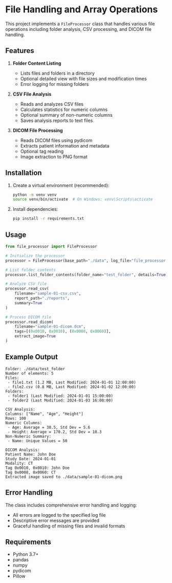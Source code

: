 # File Handling and Array Operations

This project implements a `FileProcessor` class that handles various file operations including folder analysis, CSV processing, and DICOM file handling.

## Features

1. **Folder Content Listing**
   - Lists files and folders in a directory
   - Optional detailed view with file sizes and modification times
   - Error logging for missing folders

2. **CSV File Analysis**
   - Reads and analyzes CSV files
   - Calculates statistics for numeric columns
   - Optional summary of non-numeric columns
   - Saves analysis reports to text files

3. **DICOM File Processing**
   - Reads DICOM files using pydicom
   - Extracts patient information and metadata
   - Optional tag reading
   - Image extraction to PNG format

## Installation

1. Create a virtual environment (recommended):
   ```bash
   python -m venv venv
   source venv/bin/activate  # On Windows: venv\Scripts\activate
   ```

2. Install dependencies:
   ```bash
   pip install -r requirements.txt
   ```

## Usage

```python
from file_processor import FileProcessor

# Initialize the processor
processor = FileProcessor(base_path="./data", log_file="file_processor.log")

# List folder contents
processor.list_folder_contents(folder_name="test_folder", details=True)

# Analyze CSV file
processor.read_csv(
    filename="sample-01-csv.csv",
    report_path="./reports",
    summary=True
)

# Process DICOM file
processor.read_dicom(
    filename="sample-01-dicom.dcm",
    tags=[(0x0010, 0x0010), (0x0008, 0x0060)],
    extract_image=True
)
```

## Example Output

```
Folder: ./data/test_folder
Number of elements: 5
Files:
 - file1.txt (1.2 MB, Last Modified: 2024-01-01 12:00:00)
 - file2.csv (0.8 MB, Last Modified: 2024-01-02 12:00:00)
Folders:
 - folder1 (Last Modified: 2024-01-01 15:00:00)
 - folder2 (Last Modified: 2024-01-03 16:00:00)

CSV Analysis:
Columns: ["Name", "Age", "Height"]
Rows: 100
Numeric Columns:
 - Age: Average = 30.5, Std Dev = 5.6
 - Height: Average = 170.2, Std Dev = 10.3
Non-Numeric Summary:
 - Name: Unique Values = 50

DICOM Analysis:
Patient Name: John Doe
Study Date: 2024-01-01
Modality: CT
Tag 0x0010, 0x0010: John Doe
Tag 0x0008, 0x0060: CT
Extracted image saved to ./data/sample-01-dicom.png
```

## Error Handling

The class includes comprehensive error handling and logging:
- All errors are logged to the specified log file
- Descriptive error messages are provided
- Graceful handling of missing files and invalid formats

## Requirements

- Python 3.7+
- pandas
- numpy
- pydicom
- Pillow 